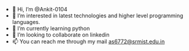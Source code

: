 - 👋 Hi, I’m @Ankit-0104
- 👀 I’m interested in latest technologies and higher level programming languages.
- 🌱 I’m currently learning python 
- 💞️ I’m looking to collaborate on linkedin
- 📫 You can reach me through my mail as6772@srmist.edu.in

<!---
Ankit-0104/Ankit-0104 is a ✨ special ✨ repository because its `README.md` (this file) appears on your GitHub profile.
You can click the Preview link to take a look at your changes.
--->
